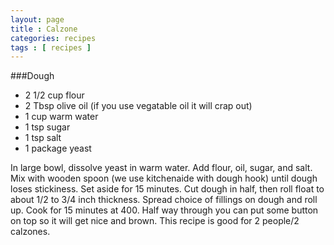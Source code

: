 ```yaml
---
layout: page
title : Calzone
categories: recipes
tags : [ recipes ]
---
```

###Dough
* 2 1/2 cup flour
* 2 Tbsp olive oil (if you use vegatable oil it will crap out)
* 1 cup warm water
* 1 tsp sugar
* 1 tsp salt
* 1 package yeast

In large bowl, dissolve yeast in warm water.  Add flour, oil, sugar, and salt.  Mix with wooden spoon (we use kitchenaide with dough hook) until dough loses stickiness.  Set aside for 15 minutes.  Cut dough in half, then roll float to about 1/2 to 3/4 inch thickness.  Spread choice of fillings on dough and roll up.  Cook for 15 minutes at 400.  Half way through you can put some button on top so it will get nice and brown.  This recipe is good for 2 people/2 calzones.


